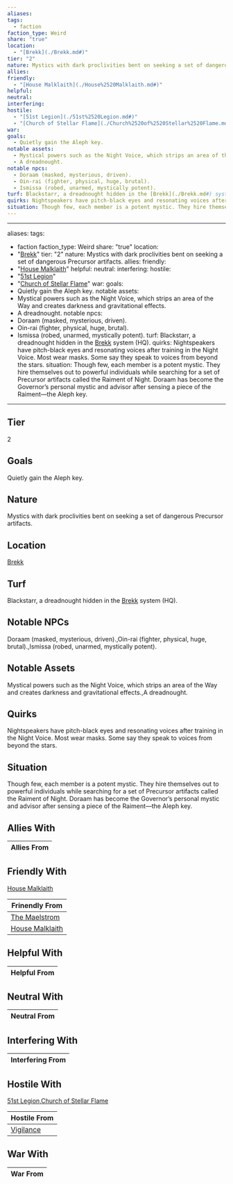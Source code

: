 ```yaml
---
aliases: 
tags:
  - faction
faction_type: Weird
share: "true"
location:
  - "[Brekk](./Brekk.md#)"
tier: "2"
nature: Mystics with dark proclivities bent on seeking a set of dangerous Precursor artifacts.
allies: 
friendly:
  - "[House Malklaith](./House%2520Malklaith.md#)"
helpful: 
neutral: 
interfering: 
hostile:
  - "[51st Legion](./51st%2520Legion.md#)"
  - "[Church of Stellar Flame](./Church%2520of%2520Stellar%2520Flame.md#)"
war: 
goals:
  - Quietly gain the Aleph key.
notable assets:
  - Mystical powers such as the Night Voice, which strips an area of the Way and creates darkness and gravitational effects.
  - A dreadnought.
notable npcs:
  - Doraam (masked, mysterious, driven).
  - Oin-rai (fighter, physical, huge, brutal).
  - Ismissa (robed, unarmed, mystically potent).
turf: Blackstarr, a dreadnought hidden in the [Brekk](./Brekk.md#) system (HQ).
quirks: Nightspeakers have pitch-black eyes and resonating voices after training in the Night Voice. Most wear masks. Some say they speak to voices from beyond the stars.
situation: Though few, each member is a potent mystic. They hire themselves out to powerful individuals while searching for a set of Precursor artifacts called the Raiment of Night. Doraam has become the Governor’s personal mystic and advisor after sensing a piece of the Raiment—the Aleph key.
---
```

---
aliases:
tags:
  - faction
faction_type: Weird
share: "true"
location:
  - "[Brekk](./Brekk.md#)"
tier: "2"
nature: Mystics with dark proclivities bent on seeking a set of dangerous Precursor artifacts.
allies:
friendly:
  - "[House Malklaith](./House%2520Malklaith.md#)"
helpful:
neutral:
interfering:
hostile:
  - "[51st Legion](./51st%2520Legion.md#)"
  - "[Church of Stellar Flame](./Church%2520of%2520Stellar%2520Flame.md#)"
war:
goals:
  - Quietly gain the Aleph key.
notable assets:
  - Mystical powers such as the Night Voice, which strips an area of the Way and creates darkness and gravitational effects.
  - A dreadnought.
notable npcs:
  - Doraam (masked, mysterious, driven).
  - Oin-rai (fighter, physical, huge, brutal).
  - Ismissa (robed, unarmed, mystically potent).
turf: Blackstarr, a dreadnought hidden in the [Brekk](./Brekk.md#) system (HQ).
quirks: Nightspeakers have pitch-black eyes and resonating voices after training in the Night Voice. Most wear masks. Some say they speak to voices from beyond the stars.
situation: Though few, each member is a potent mystic. They hire themselves out to powerful individuals while searching for a set of Precursor artifacts called the Raiment of Night. Doraam has become the Governor’s personal mystic and advisor after sensing a piece of the Raiment—the Aleph key.
---
## Tier

2

## Goals

Quietly gain the Aleph key.

## Nature

Mystics with dark proclivities bent on seeking a set of dangerous Precursor artifacts.

## Location

[Brekk](./Brekk.md.md#.md#.md#.md#)

## Turf

Blackstarr, a dreadnought hidden in the [Brekk](Procyon/Brekk/Brekk.md) system (HQ).

## Notable NPCs

Doraam (masked, mysterious, driven).,Oin-rai (fighter, physical, huge, brutal).,Ismissa (robed, unarmed, mystically potent).

## Notable Assets

Mystical powers such as the Night Voice, which strips an area of the Way and creates darkness and gravitational effects.,A dreadnought.

## Quirks

Nightspeakers have pitch-black eyes and resonating voices after training in the Night Voice. Most wear masks. Some say they speak to voices from beyond the stars.

## Situation

Though few, each member is a potent mystic. They hire themselves out to powerful individuals while searching for a set of Precursor artifacts called the Raiment of Night. Doraam has become the Governor’s personal mystic and advisor after sensing a piece of the Raiment—the Aleph key.

## Allies With



| Allies From |
| ----------- |


## Friendly With

[House Malklaith](./House%2520Malklaith.md.md#.md#)

| Frinendly From                                   |
| ------------------------------------------------ |
| [The Maelstrom](./The%20Maelstrom.md)     |
| [House Malklaith](./House%2520Malklaith.md.md#.md#) |


## Helpful With



| Helpful From |
| ------------ |


## Neutral With




| Neutral From |
| ------------ |



## Interfering With




| Interfering From |
| ---------------- |



## Hostile With

[51st Legion](./51st%2520Legion.md.md#.md#),[Church of Stellar Flame](./Church%2520of%2520Stellar%2520Flame.md.md#.md#)


| Hostile From                         |
| ------------------------------------ |
| [Vigilance](./Vigilance.md) |



## War With



| War From |
| -------- |

